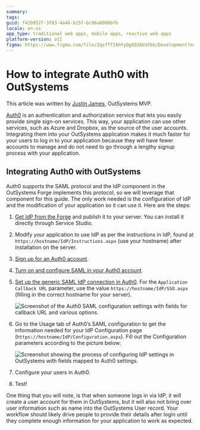 ```yaml
---
summary:
tags:
guid: f42b952f-3f83-4a46-b15f-bc96a6080bfb
locale: en-us
app_type: traditional web apps, mobile apps, reactive web apps
platform-version: o11
figma: https://www.figma.com/file/ZqxffTIAhYyQg8Q2KbSFbb/Development?node-id=742:262
---
```


# How to integrate Auth0 with OutSystems

<div class="info" markdown="1">

This article was written by [Justin James](https://www.outsystems.com/profile/5685/justin-james/), OutSystems MVP.
</div>

[Auth0](https://auth0.com/) is an authentication and authorization service that lets you easily provide single sign-on services. This way, your application can use other services, such as Azure and Dropbox, as the source of the user accounts. 
Integrating them into your OutSystems application makes it much faster for your users to log in to your application because they will have fewer accounts to manage and do not need to go through a lengthy signup process with your application.

## Integrating Auth0 with OutSystems

Auth0 supports the SAML protocol and the IdP component in the OutSystems Forge implements this protocol, so we will leverage that component for this guide. The only work needed is the configuration of IdP and the modification of your application so it can use it. Here are the steps:

1. [Get IdP from the Forge](https://www.outsystems.com/forge/component-overview/599/idp) and publish it to your server. You can install it directly through Service Studio.
1. Modify your application to use IdP as per the instructions in IdP, found at `https://hostname/IdP/Instructions.aspx` (use your hostname) after installation on the server.
1. [Sign up for an Auth0 account](https://auth0.com/signup).
1. [Turn on and configure SAML in your Auth0 account](https://auth0.com/docs/protocols/saml/saml-configuration/auth0-as-identity-provider).
1. [Set up the generic SAML IdP connection in Auth0](https://auth0.com/docs/protocols/saml/saml-idp-generic). For the `Application Callback URL` parameter, use the value `https://hostname/IdP/SSO.aspx` (filling in the correct hostname for your server).

    ![Screenshot of the Auth0 SAML configuration settings with fields for callback URL and various options.](images/setting-up-auth0-authentication-01.png "Auth0 SAML Configuration Settings")

1. Go to the Usage tab of Auth0’s SAML configuration to get the information needed for your IdP Configuration page (`https://hostname/IdP/Configuration.aspx`). Fill out the Configuration parameters according to the picture below:

    ![Screenshot showing the process of configuring IdP settings in OutSystems with fields mapped to Auth0 settings.](images/setting-up-auth0-authentication-02.png "IdP Configuration in OutSystems")

1. Configure your users in Auth0.
1. Test!

One thing that you will note, is that when someone logs in via IdP, it will create a user account for them in OutSystems, but it will also not bring over user information such as name into the OutSystems User record. Your workflow should likely drive people to provide their details after login until they complete enough information for your application to work as expected.
